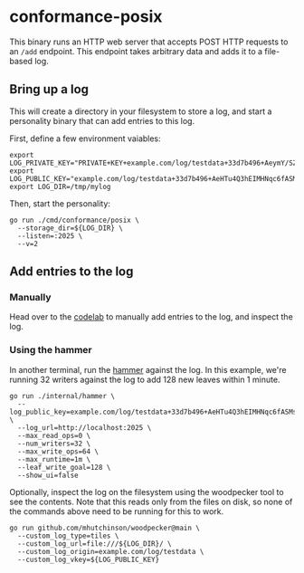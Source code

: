 # conformance-posix
This binary runs an HTTP web server that accepts POST HTTP requests to an `/add` endpoint.
This endpoint takes arbitrary data and adds it to a file-based log.

## Bring up a log
This will create a directory in your filesystem to store a log, and start a personality binary
that can add entries to this log.

First, define a few environment vaiables:

```shell
export LOG_PRIVATE_KEY="PRIVATE+KEY+example.com/log/testdata+33d7b496+AeymY/SZAX0jZcJ8enZ5FY1Dz+wTML2yWSkK+9DSF3eg"
export LOG_PUBLIC_KEY="example.com/log/testdata+33d7b496+AeHTu4Q3hEIMHNqc6fASMsq3rKNx280NI+oO5xCFkkSx"
export LOG_DIR=/tmp/mylog
```

Then, start the personality:

```shell
go run ./cmd/conformance/posix \
  --storage_dir=${LOG_DIR} \
  --listen=:2025 \
  --v=2
```

## Add entries to the log
### Manually
Head over to the [codelab](../#codelab) to manually add entries to the log, and inspect the log.

### Using the hammer
In another terminal, run the [hammer](./internal/hammer) against the log.
In this example, we're running 32 writers against the log to add 128 new leaves within 1 minute.

```shell
go run ./internal/hammer \
  --log_public_key=example.com/log/testdata+33d7b496+AeHTu4Q3hEIMHNqc6fASMsq3rKNx280NI+oO5xCFkkSx \
  --log_url=http://localhost:2025 \
  --max_read_ops=0 \
  --num_writers=32 \
  --max_write_ops=64 \
  --max_runtime=1m \
  --leaf_write_goal=128 \
  --show_ui=false
```

Optionally, inspect the log on the filesystem using the woodpecker tool to see the contents.
Note that this reads only from the files on disk, so none of the commands above need to be running for this to work.

```shell
go run github.com/mhutchinson/woodpecker@main \
  --custom_log_type=tiles \
  --custom_log_url=file:///${LOG_DIR}/ \
  --custom_log_origin=example.com/log/testdata \
  --custom_log_vkey=${LOG_PUBLIC_KEY}
```
